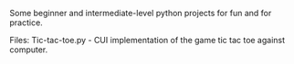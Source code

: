 Some beginner and intermediate-level python projects for fun and for practice.

Files:
Tic-tac-toe.py - CUI implementation of the game tic tac toe against computer.
